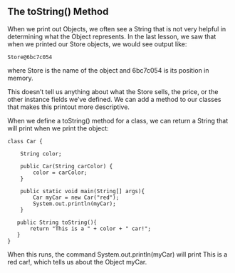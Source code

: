 ## The toString() Method

When we print out Objects, we often see a String that is not very helpful in determining what the Object represents. In the last lesson, we saw that when we printed our Store objects, we would see output like:

```
Store@6bc7c054

```

where Store is the name of the object and 6bc7c054 is its position in memory.

This doesn’t tell us anything about what the Store sells, the price, or the other instance fields we’ve defined. We can add a method to our classes that makes this printout more descriptive.

When we define a toString() method for a class, we can return a String that will print when we print the object:

```
class Car {

    String color;

    public Car(String carColor) {
        color = carColor;
    }

    public static void main(String[] args){
        Car myCar = new Car("red");
        System.out.println(myCar);
    }

   public String toString(){
       return "This is a " + color + " car!";
   }
}

```

When this runs, the command System.out.println(myCar) will print This is a red car!, which tells us about the Object myCar.
